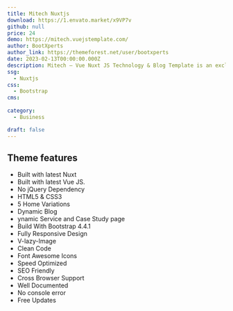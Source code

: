 ```yaml
---
title: Mitech Nuxtjs
download: https://1.envato.market/x9VP7v
github: null
price: 24
demo: https://mitech.vuejstemplate.com/
author: BootXperts
author_link: https://themeforest.net/user/bootxperts
date: 2023-02-13T00:00:00.000Z
description: Mitech – Vue Nuxt JS Technology & Blog Template is an exclusive vuejs website template for IT solutions and services company websites.
ssg:
  - Nuxtjs
css:
  - Bootstrap
cms:
  
category:
  - Business

draft: false
---
```


## Theme features

- Built with latest Nuxt
- Built with latest Vue JS.
- No jQuery Dependency
- HTML5 & CSS3
- 5 Home Variations
- Dynamic Blog
- ynamic Service and Case Study page
- Build With Bootstrap 4.4.1
- Fully Responsive Design
- V-lazy-Image
- Clean Code
- Font Awesome Icons
- Speed Optimized
- SEO Friendly
- Cross Browser Support
- Well Documented
- No console error
- Free Updates